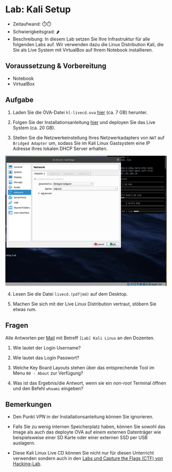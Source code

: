 # Lab: Kali Setup

-   Zeitaufwand:        ⏱️⏱️
-   Schwierigkeitsgrad: 🌶️
-   Beschreibung: In diesem Lab setzen Sie Ihre Infrastruktur für alle folgenden Labs auf. Wir verwenden dazu die Linux Distribution Kali, die Sie als Live System mit VirtualBox auf Ihrem Notebook installieren.

## Voraussetzung & Vorbereitung

-   Notebook
-   VirtualBox

## Aufgabe

1.  Laden Sie die OVA-Datei `hl-livecd.ova` [hier](https://livecd.hacking-lab.com/largefiles/livecd/daily/hl-livecd.ova) (ca. 7 GB) herunter.

2.  Folgen Sie der Installationsanleitung [hier](https://github.com/Hacking-Lab/hl-livecd/blob/master/guides/install-livecd-de.md) und deployen Sie das Live System (ca. 20 GB).

3.  Stellen Sie die Netzwerkeinstellung Ihres Netzwerkadapters von `NAT` auf `Bridged Adapter` um, sodass Sie im Kali Linux Gastsystem eine IP Adresse Ihres lokalen DHCP Server erhalten.

![Netzwerk Adapter Bridged](img/Virtualbox-Network-Bridge-Adapter-Setting.png)

4.  Lesen Sie die Datei `livecd.(pdf|md)` auf dem Desktop.

5.  Machen Sie sich mit der Live Linux Distribution vertraut, stöbern Sie etwas rum.

## Fragen

Alle Antworten per [Mail](mailto:pascal.knecht@juventus.schule?subject=[Lab]%20Kali%20Setup) mit Betreff `[Lab] Kali Linux` an den Dozenten.

1.  Wie lautet der Login Username?

2.  Wie lautet das Login Passwort?

3.  Welche Key Board Layouts stehen über das entsprechende Tool im Menu `00 - About` zur Verfügung?

4.  Was ist das Ergebnis/die Antwort, wenn sie ein _non-root_ Terminal öffnen und den Befehl `whoami` eingeben?

## Bemerkungen

-   Den Punkt _VPN_ in der Installationsanleitung können Sie ignorieren.

-   Falls Sie zu wenig internen Speicherplatz haben, können Sie sowohl das Image als auch das deployte OVA auf einem externen Datenträger wie beispielsweise einer SD Karte oder einer externen SSD per USB auslagern.

-   Diese Kali Linux Live CD können Sie nicht nur für diesen Unterricht verwenden sondern auch in den [Labs und Capture the Flags (CTF) von Hacking-Lab](https://www.hacking-lab.com/index.html).
